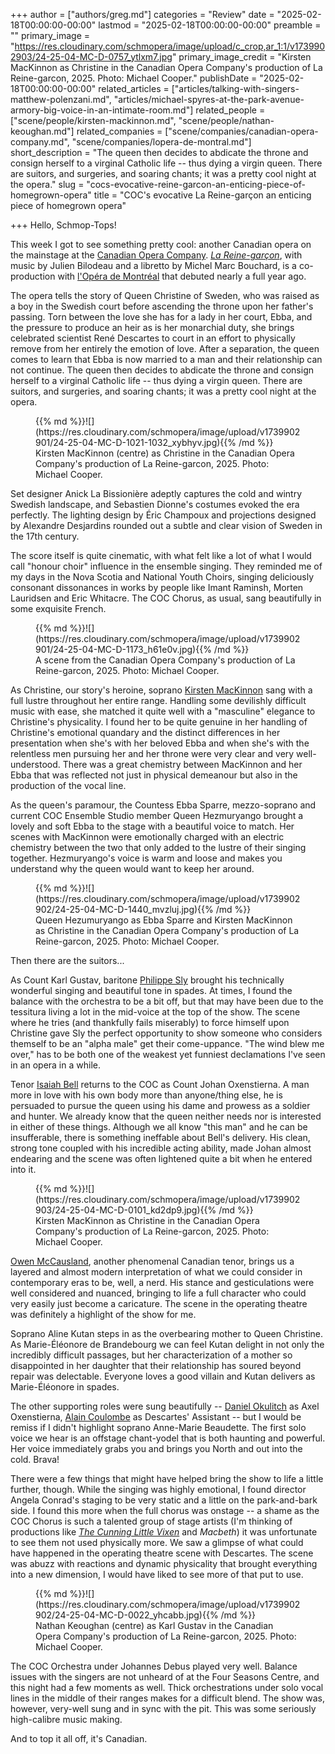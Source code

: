 +++
author = ["authors/greg.md"]
categories = "Review"
date = "2025-02-18T00:00:00-00:00"
lastmod = "2025-02-18T00:00:00-00:00"
preamble = ""
primary_image = "https://res.cloudinary.com/schmopera/image/upload/c_crop,ar_1:1/v1739902903/24-25-04-MC-D-0757_ytlxm7.jpg"
primary_image_credit = "Kirsten MacKinnon as Christine in the Canadian Opera Company's production of La Reine-garcon, 2025. Photo: Michael Cooper."
publishDate = "2025-02-18T00:00:00-00:00"
related_articles = ["articles/talking-with-singers-matthew-polenzani.md", "articles/michael-spyres-at-the-park-avenue-armory-big-voice-in-an-intimate-room.md"]
related_people = ["scene/people/kirsten-mackinnon.md", "scene/people/nathan-keoughan.md"]
related_companies = ["scene/companies/canadian-opera-company.md", "scene/companies/lopera-de-montral.md"]
short_description = "The queen then decides to abdicate the throne and consign herself to a virginal Catholic life -- thus dying a virgin queen. There are suitors, and surgeries, and soaring chants; it was a pretty cool night at the opera."
slug = "cocs-evocative-reine-garcon-an-enticing-piece-of-homegrown-opera"
title = "COC's evocative La Reine-garçon an enticing piece of homegrown opera"

+++
Hello, Schmop-Tops!

This week I got to see something pretty cool: another Canadian opera on the mainstage at the [Canadian Opera Company](/scene/companies/canadian-opera-company/). [_La Reine-garçon_](https://www.coc.ca/tickets/2425-season/la-reine-garcon), with music by Julien Bilodeau and a libretto by Michel Marc Bouchard, is a co-production with [l'Opéra de Montréal](/scene/companies/lopera-de-montral/) that debuted nearly a full year ago. 

The opera tells the story of Queen Christine of Sweden, who was raised as a boy in the Swedish court before ascending the throne upon her father's passing. Torn between the love she has for a lady in her court, Ebba, and the pressure to produce an heir as is her monarchial duty, she brings celebrated scientist René Descartes to court in an effort to physically remove from her entirely the emotion of love. After a separation, the queen comes to learn that Ebba is now married to a man and their relationship can not continue. The queen then decides to abdicate the throne and consign herself to a virginal Catholic life -- thus dying a virgin queen. There are suitors, and surgeries, and soaring chants; it was a pretty cool night at the opera. 

<figure data-type="image">{{% md %}}![](https://res.cloudinary.com/schmopera/image/upload/v1739902901/24-25-04-MC-D-1021-1032_xybhyv.jpg){{% /md %}}
<figcaption>Kirsten MacKinnon (centre) as Christine in the Canadian Opera Company's production of La Reine-garcon, 2025. Photo: Michael Cooper.</figcaption>
</figure>

Set designer Anick La Bissionière adeptly captures the cold and wintry Swedish landscape, and Sebastien Dionne's costumes evoked the era perfectly. The lighting design by Éric Champoux and projections designed by Alexandre Desjardins rounded out a subtle and clear vision of Sweden in the 17th century.

The score itself is quite cinematic, with what felt like a lot of what I would call "honour choir" influence in the ensemble singing. They reminded me of my days in the Nova Scotia and National Youth Choirs, singing deliciously consonant dissonances in works by people like Imant Raminsh, Morten Lauridsen and Eric Whitacre. The COC Chorus, as usual, sang beautifully in some exquisite French.

<figure data-type="image">{{% md %}}![](https://res.cloudinary.com/schmopera/image/upload/v1739902901/24-25-04-MC-D-1173_h61e0v.jpg){{% /md %}}
<figcaption>A scene from the Canadian Opera Company's production of La Reine-garcon, 2025. Photo: Michael Cooper.</figcaption>
</figure>

As Christine, our story's heroine, soprano [Kirsten MacKinnon](/scene/people/kirsten-mackinnon/) sang with a full lustre throughout her entire range. Handling some devilishly difficult music with ease, she matched it quite well with a "masculine" elegance to Christine's physicality. I found her to be quite genuine in her handling of Christine's emotional quandary and the distinct differences in her presentation when she's with her beloved Ebba and when she's with the relentless men pursuing her and her throne were very clear and very well-understood. There was a great chemistry between MacKinnon and her Ebba that was reflected not just in physical demeanour but also in the production of the vocal line. 

As the queen's paramour, the Countess Ebba Sparre, mezzo-soprano and current COC Ensemble Studio member Queen Hezmuryango brought a lovely and soft Ebba to the stage with a beautiful voice to match. Her scenes with MacKinnon were emotionally charged with an electric chemistry between the two that only added to the lustre of their singing together. Hezmuryango's voice is warm and loose and makes you understand why the queen would want to keep her around.

<figure data-type="image">{{% md %}}![](https://res.cloudinary.com/schmopera/image/upload/v1739902902/24-25-04-MC-D-1440_mvzluj.jpg){{% /md %}}
<figcaption>Queen Hezumuryango as Ebba Sparre and Kirsten MacKinnon as Christine in the Canadian Opera Company's production of La Reine-garcon, 2025. Photo: Michael Cooper.</figcaption>
</figure>

Then there are the suitors... 

As Count Karl Gustav, baritone [Philippe Sly](/talking-with-singers-philippe-sly/) brought his technically wonderful singing and beautiful tone in spades. At times, I found the balance with the orchestra to be a bit off, but that may have been due to the tessitura living a lot in the mid-voice at the top of the show. The scene where he tries (and thankfully fails miserably) to force himself upon Christine gave Sly the perfect opportunity to show someone who considers themself to be an "alpha male" get their come-uppance. "The wind blew me over," has to be both one of the weakest yet funniest declamations I've seen in an opera in a while. 

Tenor [Isaiah Bell](/scene/people/isaiah-bell) returns to the COC as Count Johan Oxenstierna. A man more in love with his own body more than anyone/thing else, he is persuaded to pursue the queen using his dame and prowess as a soldier and hunter. We already know that the queen neither needs nor is interested in either of these things. Although we all know "this man" and he can be insufferable, there is something ineffable about Bell's delivery. His clean, strong tone coupled with his incredible acting ability, made Johan almost endearing and the scene was often lightened quite a bit when he entered into it. 

<figure data-type="image">{{% md %}}![](https://res.cloudinary.com/schmopera/image/upload/v1739902903/24-25-04-MC-D-0101_kd2dp9.jpg){{% /md %}}
<figcaption>Kirsten MacKinnon as Christine in the Canadian Opera Company's production of La Reine-garcon, 2025. Photo: Michael Cooper.</figcaption>
</figure>

[Owen McCausland](/scene/people/owen-mccausland/), another phenomenal Canadian tenor, brings us a layered and almost modern interpretation of what we could consider in contemporary eras to be, well, a nerd. His stance and gesticulations were well considered and nuanced, bringing to life a full character who could very easily just become a caricature. The scene in the operating theatre was definitely a highlight of the show for me. 

Soprano Aline Kutan steps in as the overbearing mother to Queen Christine. As Marie-Éléonore de Brandebourg we can feel Kutan delight in not only the incredibly difficult passages, but her characterization of a mother so disappointed in her daughter that their relationship has soured beyond repair was delectable. Everyone loves a good villain and Kutan delivers as Marie-Éléonore in spades. 

The other supporting roles were sung beautifully -- [Daniel Okulitch](/talking-with-singers-daniel-okulitch/) as Axel Oxenstierna, [Alain Coulombe](/scene/people/alain-coulombe/) as Descartes' Assistant -- but I would be remiss if I didn't highlight soprano Anne-Marie Beaudette. The first solo voice we hear is an offstage chant-yodel that is both haunting and powerful. Her voice immediately grabs you and brings you North and out into the cold. Brava!

There were a few things that might have helped bring the show to life a little further, though. While the singing was highly emotional, I found director Angela Conrad's staging to be very static and a little on the park-and-bark side. I found this more when the full chorus was onstage -- a shame as the COC Chorus is such a talented group of stage artists (I'm thinking of productions like [_The Cunning Little Vixen_](/archibald-shines-in-cocs-whimsical-physical-vixen/) and _Macbeth_) it was unfortunate to see them not used physically more. We saw a glimpse of what could have happened in the operating theatre scene with Descartes. The scene was abuzz with reactions and dynamic physicality that brought everything into a new dimension, I would have liked to see more of that put to use.

<figure data-type="image">{{% md %}}![](https://res.cloudinary.com/schmopera/image/upload/v1739902902/24-25-04-MC-D-0022_yhcabb.jpg){{% /md %}}
<figcaption>Nathan Keoughan (centre) as Karl Gustav in the Canadian Opera Company's production of La Reine-garcon, 2025. Photo: Michael Cooper.</figcaption>
</figure>

The COC Orchestra under Johannes Debus played very well. Balance issues with the singers are not unheard of at the Four Seasons Centre, and this night had a few moments as well. Thick orchestrations under solo vocal lines in the middle of their ranges makes for a difficult blend. The show was, however, very-well sung and in sync with the pit. This was some seriously high-calibre music making. 

And to top it all off, it's Canadian.